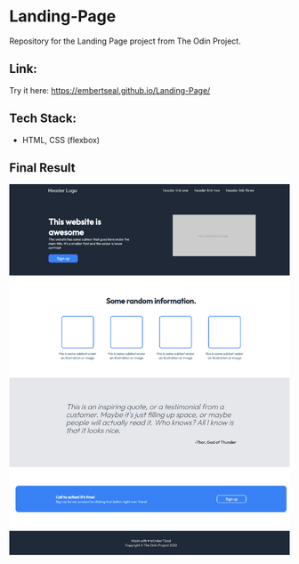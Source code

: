 # Landing-Page
Repository for the Landing Page project from The Odin Project.

## Link: 
Try it here: https://embertseal.github.io/Landing-Page/

## Tech Stack:
- HTML, CSS (flexbox)

## Final Result
<img src = "final.png">